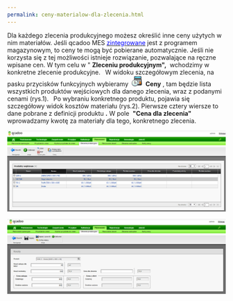 ```yaml
--- 
permalink: ceny-materialow-dla-zlecenia.html 
---
```

Dla każdego zlecenia produkcyjnego możesz określić inne ceny użytych w nim materiałów. Jeśli qcadoo MES [<font color="#0000ff">zintegrowane</font>](/integracja) jest z programem magazynowym, to ceny te mogą być pobierane automatycznie. Jeśli nie korzysta się z tej możliwości istnieje rozwiązanie, pozwalające na ręczne wpisane cen. W tym celu w " **Zleceniu produkcyjnym",** &nbsp;wchodzimy w konkretne zlecenie produkcyjne. **&nbsp;** W&nbsp;widoku szczegółowym zlecenia, na pasku przycisków funkcyjnych wybieramy&nbsp; ![](/images/calculateTimeIcon24.png)&nbsp; **Ceny** , tam będzie lista wszystkich produktów wejściowych dla danego zlecenia, wraz z podanymi cenami (rys.1). **&nbsp;** Po&nbsp;wybraniu konkretnego produktu, pojawia się szczegółowy widok kosztów materiału (rys.2). Pierwsze cztery wiersze to dane pobrane z definicji produktu **.** W pole&nbsp; **"Cena dla zlecenia"** wprowadzamy kwotę za materiały dla tego, konkretnego zlecenia.

  

[![](/images/zlecenie%20produkcyjne-%20ceny.png)](/images/zlecenie%20produkcyjne-%20ceny.png)
  

[![](/images/zlecenie%20produkcyjne-%20koszty.png)](/images/zlecenie%20produkcyjne-%20koszty.png)
  

  

